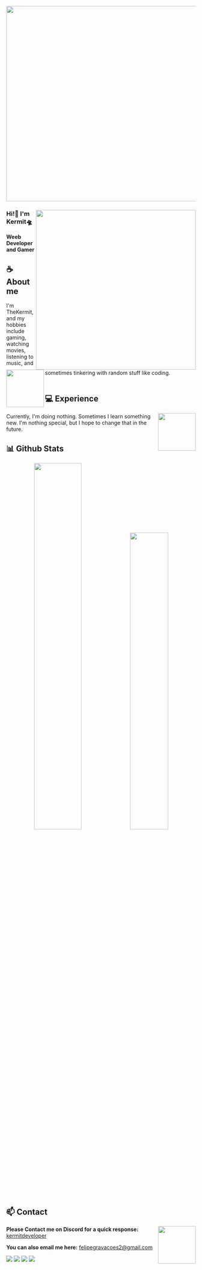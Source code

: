 <br clear="both">

<div align="center">
  <img height="520" src="https://cdn.discordapp.com/attachments/1282771930436468831/1305861371082051634/e17ab9681bec36303a67cd0e13a7b170.gif?ex=67353a6c&is=6733e8ec&hm=32faa752502b4cdddbd4fd2816e8b70ccae4472dba2b898efcf33e76109604c5&"  />
</div>

###
<div align="center">

</div>

<a href="https://discord.gg/zqSFYtzAm8"><img align="right" width="425" src="https://lanyard.kyrie25.dev/api/1271017558824456203?imgStyle=square"></a>


### Hi!👋 I'm Kermit🛸

**Weeb Developer and Gamer** 

## **☕ About me**
<a href="https://github.com/kermitdeveloper"><img align="left" width="100" src="https://media.discordapp.net/attachments/1282771930436468831/1306123571407618108/6483-raidlead-thisisfine.png?ex=6744065e&is=6742b4de&hm=6b0755d609bd64e0a45991f020d7a4de10d97ebe0f158d3b3db10e1fc685bf68&=&format=webp&quality=lossless"></a>
I'm TheKermit, and my hobbies include gaming, watching movies, listening to music, and sometimes tinkering with random stuff like coding.
<br><br>

## **💻 Experience**
<a href="https://github.com/kermitdeveloper"><img align="right" width="100" src="https://cdn3.emoji.gg/emojis/6313-lilo.png"></a>
Currently, I'm doing nothing. Sometimes I learn something new. I'm nothing special, but I hope to change that in the future.


## **📊 Github Stats**
<!-- <div><a href="https://github.com/kermitdeveloper"><img width="100" src="https://cdn.discordapp.com/attachments/1077108830862839848/1107004077621125240/105017051_p13.png"></a><div> -->
<p align="center"><img width="50%" src="https://github-readme-stats.vercel.app/api?username=kermitdeveloper&show_icons=true&count_private=true&theme=react&hide_border=true&bg_color=0D1117"/> <img width="45%" src="https://github-readme-stats.vercel.app/api/top-langs/?username=kermitdeveloper&show_icons=true&count_private=true&theme=react&hide_border=true&bg_color=0D1117&layout=compact"/>
</p>


<!-- <br><br><br><br> -->
## **📫 Contact**
<a href="https://github.com/kermitdeveloper"><img align="right" width="100" src="https://cdn3.emoji.gg/emojis/24871-jake-coffee.png" /></a>
**Please Contact me on Discord for a quick response:** [kermitdeveloper](https://discord.com/users/1271017558824456203)

**You can also email me here:** felipegravacoes2@gmail.com

[![](https://img.shields.io/github/followers/kermitdeveloper?label=Followers&style=social)](https://github.com/kermitdeveloper)
[![](https://img.shields.io/badge/Discord-7289DA?logo=discord&logoColor=white)](https://discord.gg/zqSFYtzAm8)
[![](https://img.shields.io/badge/Steam-1a6a98?logo=steam&logoColor=white)](https://steamcommunity.com/id/TheKermitPlayzzh)
[![](https://img.shields.io/badge/Mail-D14836?logo=gmail&logoColor=white)](mailto:felipegravacoes2@gmail.com)
